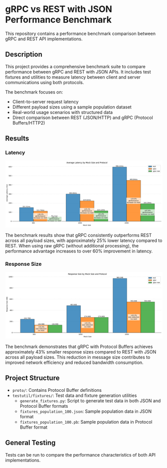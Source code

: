 # gRPC vs REST with JSON Performance Benchmark

This repository contains a performance benchmark comparison between gRPC and REST API implementations.

## Description

This project provides a comprehensive benchmark suite to compare performance between gRPC and REST with JSON APIs. It includes test fixtures and utilities to measure latency between client and server communications using both protocols.

The benchmark focuses on:
- Client-to-server request latency
- Different payload sizes using a sample population dataset
- Real-world usage scenarios with structured data
- Direct comparison between REST (JSON/HTTP) and gRPC (Protocol Buffers/HTTP2)

## Results

### Latency

![Latency Comparison](./output/latency.png)

The benchmark results show that gRPC consistently outperforms REST across all payload sizes, with approximately 25% lower latency compared to REST. When using raw gRPC (without additional processing), the performance advantage increases to over 60% improvement in latency.


### Response Size

![Latency Comparison](./output/response-size.png)

The benchmark demonstrates that gRPC with Protocol Buffers achieves approximately 43% smaller response sizes compared to REST with JSON across all payload sizes. This reduction in message size contributes to improved network efficiency and reduced bandwidth consumption.


## Project Structure

- `proto/`: Contains Protocol Buffer definitions
- `testutil/fixtures/`: Test data and fixture generation utilities
  - `generate_fixtures.py`: Script to generate test data in both JSON and Protocol Buffer formats
  - `fixtures_population_100.json`: Sample population data in JSON format
  - `fixtures_population_100.pb`: Sample population data in Protocol Buffer format

## General Testing

Tests can be run to compare the performance characteristics of both API implementations.

